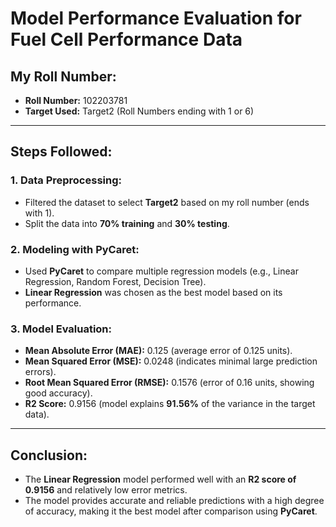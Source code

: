 # Model Performance Evaluation for Fuel Cell Performance Data

## My Roll Number:
- **Roll Number:** 102203781
- **Target Used:** Target2 (Roll Numbers ending with 1 or 6)

---

## Steps Followed:

### 1. **Data Preprocessing:**
   - Filtered the dataset to select **Target2** based on my roll number (ends with 1).
   - Split the data into **70% training** and **30% testing**.

### 2. **Modeling with PyCaret:**
   - Used **PyCaret** to compare multiple regression models (e.g., Linear Regression, Random Forest, Decision Tree).
   - **Linear Regression** was chosen as the best model based on its performance.

### 3. **Model Evaluation:**
   - **Mean Absolute Error (MAE):** 0.125 (average error of 0.125 units).
   - **Mean Squared Error (MSE):** 0.0248 (indicates minimal large prediction errors).
   - **Root Mean Squared Error (RMSE):** 0.1576 (error of 0.16 units, showing good accuracy).
   - **R2 Score:** 0.9156 (model explains **91.56%** of the variance in the target data).

---

## Conclusion:
- The **Linear Regression** model performed well with an **R2 score of 0.9156** and relatively low error metrics.
- The model provides accurate and reliable predictions with a high degree of accuracy, making it the best model after comparison using **PyCaret**.
